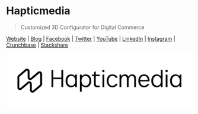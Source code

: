# Hapticmedia

> Customized 3D Configurator for Digital Commerce

[Website](https://hapticmedia.com) |
[Blog](https://hapticmedia.com/blog/) |
[Facebook](https://www.facebook.com/hapticmediahq/) |
[Twitter](https://twitter.com/hapticmedia/) |
[YouTube](https://www.youtube.com/channel/UCpmNvOLRSOj6bIrmVDL4JRw/) |
[LinkedIn](https://www.linkedin.com/company/hapticmedia/) |
[Instagram](https://www.instagram.com/hapticmediahq/) |
[Crunchbase](https://www.crunchbase.com/organization/hapticmedia) |
[Stackshare](https://stackshare.io/hapticmedia/hapticmedia)

<a href="https://hapticmedia.com">
  <img align="center" alt="Logo Hapticmedia" src="https://raw.githubusercontent.com/hapticmedia/.github/main/profile/hapticmedia-logo.svg" title="Logo Hapticmedia"/>
</a>